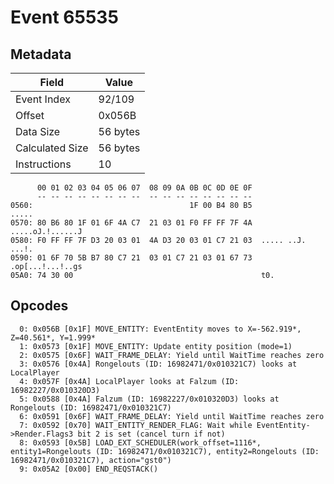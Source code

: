 # Event 65535

## Metadata

| Field           | Value    |
|-----------------|----------|
| Event Index     | 92/109   |
| Offset          | 0x056B   |
| Data Size       | 56 bytes |
| Calculated Size | 56 bytes |
| Instructions    | 10       |

```
      00 01 02 03 04 05 06 07  08 09 0A 0B 0C 0D 0E 0F
      -- -- -- -- -- -- -- --  -- -- -- -- -- -- -- --
0560:                                   1F 00 B4 80 B5             .....
0570: 80 B6 80 1F 01 6F 4A C7  21 03 01 F0 FF FF 7F 4A  .....oJ.!......J
0580: F0 FF FF 7F D3 20 03 01  4A D3 20 03 01 C7 21 03  ..... ..J. ...!.
0590: 01 6F 70 5B B7 80 C7 21  03 01 C7 21 03 01 67 73  .op[...!...!..gs
05A0: 74 30 00                                          t0.             
```

## Opcodes

```
  0: 0x056B [0x1F] MOVE_ENTITY: EventEntity moves to X=-562.919*, Z=40.561*, Y=1.999*
  1: 0x0573 [0x1F] MOVE_ENTITY: Update entity position (mode=1)
  2: 0x0575 [0x6F] WAIT_FRAME_DELAY: Yield until WaitTime reaches zero
  3: 0x0576 [0x4A] Rongelouts (ID: 16982471/0x010321C7) looks at LocalPlayer
  4: 0x057F [0x4A] LocalPlayer looks at Falzum (ID: 16982227/0x010320D3)
  5: 0x0588 [0x4A] Falzum (ID: 16982227/0x010320D3) looks at Rongelouts (ID: 16982471/0x010321C7)
  6: 0x0591 [0x6F] WAIT_FRAME_DELAY: Yield until WaitTime reaches zero
  7: 0x0592 [0x70] WAIT_ENTITY_RENDER_FLAG: Wait while EventEntity->Render.Flags3 bit 2 is set (cancel turn if not)
  8: 0x0593 [0x5B] LOAD_EXT_SCHEDULER(work_offset=1116*, entity1=Rongelouts (ID: 16982471/0x010321C7), entity2=Rongelouts (ID: 16982471/0x010321C7), action="gst0")
  9: 0x05A2 [0x00] END_REQSTACK()
```
